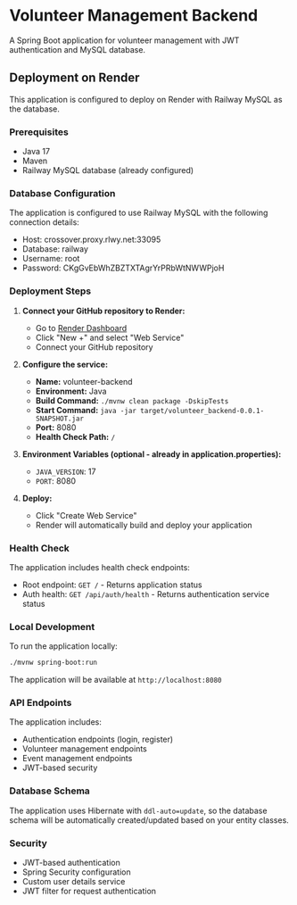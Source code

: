# Volunteer Management Backend

A Spring Boot application for volunteer management with JWT authentication and MySQL database.

## Deployment on Render

This application is configured to deploy on Render with Railway MySQL as the database.

### Prerequisites

- Java 17
- Maven
- Railway MySQL database (already configured)

### Database Configuration

The application is configured to use Railway MySQL with the following connection details:
- Host: crossover.proxy.rlwy.net:33095
- Database: railway
- Username: root
- Password: CKgGvEbWhZBZTXTAgrYrPRbWtNWWPjoH

### Deployment Steps

1. **Connect your GitHub repository to Render:**
   - Go to [Render Dashboard](https://dashboard.render.com)
   - Click "New +" and select "Web Service"
   - Connect your GitHub repository

2. **Configure the service:**
   - **Name:** volunteer-backend
   - **Environment:** Java
   - **Build Command:** `./mvnw clean package -DskipTests`
   - **Start Command:** `java -jar target/volunteer_backend-0.0.1-SNAPSHOT.jar`
   - **Port:** 8080
   - **Health Check Path:** `/`

3. **Environment Variables (optional - already in application.properties):**
   - `JAVA_VERSION`: 17
   - `PORT`: 8080

4. **Deploy:**
   - Click "Create Web Service"
   - Render will automatically build and deploy your application

### Health Check

The application includes health check endpoints:
- Root endpoint: `GET /` - Returns application status
- Auth health: `GET /api/auth/health` - Returns authentication service status

### Local Development

To run the application locally:

```bash
./mvnw spring-boot:run
```

The application will be available at `http://localhost:8080`

### API Endpoints

The application includes:
- Authentication endpoints (login, register)
- Volunteer management endpoints
- Event management endpoints
- JWT-based security

### Database Schema

The application uses Hibernate with `ddl-auto=update`, so the database schema will be automatically created/updated based on your entity classes.

### Security

- JWT-based authentication
- Spring Security configuration
- Custom user details service
- JWT filter for request authentication 